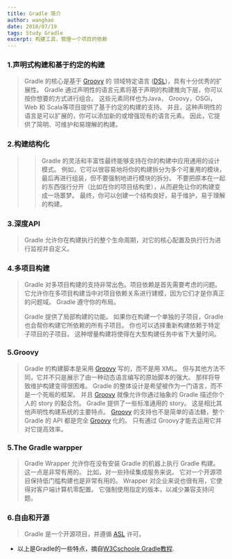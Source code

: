 ```yaml
---
title: Gradle 简介
author: wanghao
date: 2018/07/19
tags: Study Gradle
excerpt: 构建工具，管理一个项目的依赖
---
```


### 1.声明式构建和基于约定的构建
>Gradle 的核心是基于 [Groovy](https://www.ibm.com/developerworks/cn/education/java/j-groovy/j-groovy.html) 的 领域特定语言 ([DSL](https://draveness.me/dsl))，具有十分优秀的扩展性。
Gradle 通过声明性的语言元素将基于声明的构建推向下层，你可以按你想要的方式进行组合。
这些元素同样也为Java， Groovy，OSGi，Web 和 Scala等项目提供了基于约定的构建的支持。
并且，这种声明性的语言是可以扩展的，你可以添加新的或增强现有的语言元素。
因此，它提供了简明、可维护和易理解的构建。

### 2.构建结构化
>>Gradle 的灵活和丰富性最终能够支持在你的构建中应用通用的设计模式。 
例如，它可以很容易地将你的构建拆分为多个可重用的模块，最后再进行组装，但不要强制地进行模块的拆分。 
不要把原本在一起的东西强行分开（比如在你的项目结构里），从而避免让你的构建变成一场噩梦。 
最终，你可以创建一个结构良好，易于维护，易于理解的构建。

### 3.深度API
>Gradle 允许你在构建执行的整个生命周期，对它的核心配置及执行行为进行监视并自定义。

### 4.多项目构建
>Gradle 对多项目构建的支持非常出色。项目依赖是首先需要考虑的问题。 
它允许你在多项目构建当中对项目依赖关系进行建模，因为它们才是你真正的问题域。 
Gradle 遵守你的布局。
>
>Gradle 提供了局部构建的功能。 
如果你在构建一个单独的子项目，Gradle 也会帮你构建它所依赖的所有子项目。 
你也可以选择重新构建依赖于特定子项目的子项目。 
这种增量构建将使得在大型构建任务中省下大量时间。

### 5.Groovy
>Gradle 的构建脚本是采用 [Groovy](https://www.ibm.com/developerworks/cn/education/java/j-groovy/j-groovy.html) 写的，而不是用 XML。
但与其他方法不同，它并不只是展示了由一种动态语言编写的原始脚本的强大。
那样将导致维护构建变得很困难。
Gradle 的整体设计是希望被作为一门语言，而不是一个死板的框架。
并且 [Groovy](https://www.ibm.com/developerworks/cn/education/java/j-groovy/j-groovy.html) 就像允许你通过抽象的 Gradle 描述你个人的 story 的黏合剂。
Gradle 提供了一些标准通用的 story。
这是相比其他声明性构建系统的主要特点。
[Groovy](https://www.ibm.com/developerworks/cn/education/java/j-groovy/j-groovy.html) 的支持也不是简单的语法糖，整个 Gradle 的 API 都是完全 [Groovy](https://www.ibm.com/developerworks/cn/education/java/j-groovy/j-groovy.html) 化的。
只有通过 Groovy才能去运用它并对它提高效率。

### 5.The Gradle warpper
>Gradle Wrapper 允许你在没有安装 Gradle 的机器上执行 Gradle 构建。
这一点是非常有用的。
比如，对一些持续集成服务来说。 
它对一个开源项目保持低门槛构建也是非常有用的。
Wrapper 对企业来说也很有用，它使得对客户端计算机零配置。
它强制使用指定的版本，以减少兼容支持问题。

### 6.自由和开源
>Gradle 是一个开源项目，并遵循 [ASL](https://www.apache.org/licenses) 许可。

* 以上是Gradle的一些特点，摘自[W3Cschoole Gradle教程](https://www.w3cschool.cn/gradle/3miy1htt.html).

